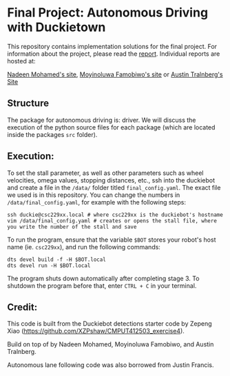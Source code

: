 # Final Project: Autonomous Driving with Duckietown

This repository contains implementation solutions for the final project. For information about the project, please read the [report](https://sites.google.com/ualberta.ca/famobiwo-cmput-412/labs/final-project).
Individual reports are hosted at:

<!-- TODO: add URLs -->

[Nadeen Mohamed's site](), [Moyinoluwa Famobiwo's site](https://sites.google.com/ualberta.ca/famobiwo-cmput-412/labs/final-project) or [Austin Tralnberg's Site]()

## Structure

The package for autonomous driving is: driver. We will discuss the execution of the python source files for each package (which are located inside the packages `src` folder).

## Execution:

To set the stall parameter, as well as other parameters such as wheel velocities, omega values, stopping distances, etc., ssh into the duckiebot and create a file in the `/data/` folder titled `final_config.yaml`. The exact file we used is in this repository. You can change the numbers in `/data/final_config.yaml`, for example with the following steps:

```
ssh duckie@csc229xx.local # where csc229xx is the duckiebot's hostname
vim /data/final_config.yaml # creates or opens the stall file, where you write the number of the stall and save
```

To run the program, ensure that the variable `$BOT` stores your robot's host name (ie. `csc229xx`), and run the following commands:

```
dts devel build -f -H $BOT.local
dts devel run -H $BOT.local
```

The program shuts down automatically after completing stage 3.
To shutdown the program before that, enter `CTRL + C` in your terminal.

## Credit:

This code is built from the Duckiebot detections starter code by Zepeng Xiao (https://github.com/XZPshaw/CMPUT412503_exercise4).

Build on top of by Nadeen Mohamed, Moyinoluwa Famobiwo, and Austin Tralnberg.

Autonomous lane following code was also borrowed from Justin Francis.

<!-- Code was also borrowed (and cited in-code) from the following sources: -->

<!-- TODO: add code sources -->
